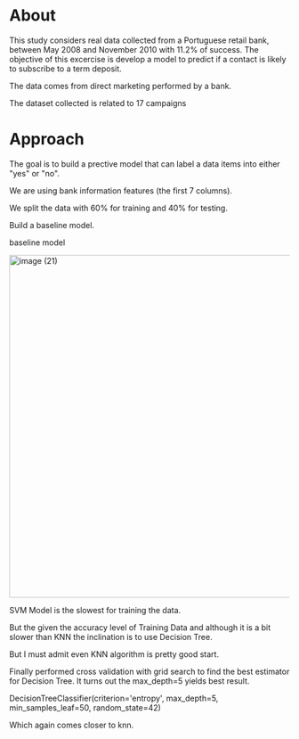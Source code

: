 # About
This study considers real data collected from a Portuguese retail bank, between May 2008 and November 2010 with 11.2% of success. The objective of this excercise is develop a model to predict if a contact is likely to subscribe to a term deposit.

The data comes from direct marketing performed by a bank.

The dataset collected is related to 17 campaigns

# Approach
The goal is to build a prective model that can label a data items into either "yes" or "no".

We are using bank information features (the first 7 columns).

We split the data with 60% for training and 40% for testing.

Build a baseline model.

baseline model

<img width="615" alt="image (21)" src="https://github.com/marrisp/md17_bank/assets/153134781/5ec210cb-8a32-47c1-8394-c722c7831d47">

SVM Model is the slowest for training the data.

But the given the accuracy level of Training Data and although it is a bit slower than KNN the inclination is to use Decision Tree.

But I must admit even KNN algorithm is pretty good start.

Finally performed cross validation with grid search to find the best estimator for Decision Tree. It turns out the max_depth=5 yields best result.
 
 DecisionTreeClassifier(criterion='entropy', max_depth=5, min_samples_leaf=50,
                       random_state=42)
                       
Which again comes closer to knn.
